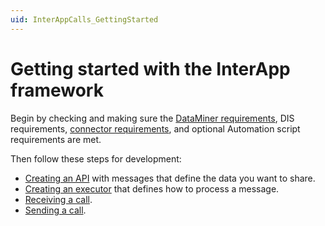 ```yaml
---
uid: InterAppCalls_GettingStarted
---
```


# Getting started with the InterApp framework

Begin by checking and making sure the [DataMiner requirements](xref:InterAppCalls_Introduction#dataminer-requirements), DIS requirements, [connector requirements](xref:InterAppCalls_Introduction#connector-requirements), and optional Automation script requirements are met.

Then follow these steps for development:

- [Creating an API](xref:InterAppCalls_GettingStarted_CreatingApi) with messages that define the data you want to share.
- [Creating an executor](xref:InterAppCalls_GettingStarted_CreatingExecutor) that defines how to process a message.
- [Receiving a call](xref:InterAppCalls_GettingStarted_ReceivingCall).
- [Sending a call](xref:InterAppCalls_GettingStarted_SendingCall).
